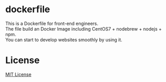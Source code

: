 # dockerfile

This is a Dockerfile for front-end engineers.  
The file build an Docker Image including CentOS7 + nodebrew + nodejs + npm.  
You can start to develop websites smoothly by using it.

# License
[MIT License](https://github.com/redsnapperrice/dockerfile_centos_nodejs/blob/master/LICENSE)
